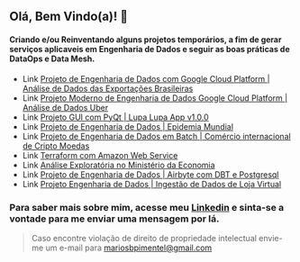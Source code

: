 ## Olá, Bem Vindo(a)! 👋

#### Criando e/ou Reinventando alguns projetos temporários, a fim de gerar serviços aplicaveis em Engenharia de Dados e seguir as boas práticas de DataOps e Data Mesh.

- Link <a href="https://github.com/MarioBarcelos/proj-eng-dados-comerciobr.git">Projeto de Engenharia de Dados com Google Cloud Platform | Análise de Dados das Exportações Brasileiras</a>
- Link <a href="https://github.com/MarioBarcelos/projeto-eng-dados-uber.git">Projeto Moderno de Engenharia de Dados Google Cloud Platform | Análise de Dados Uber</a>
- Link <a href="https://github.com/MarioBarcelos/LupaLupa_App.git">Projeto GUI com PyQt | Lupa Lupa App v1.0.0</a>
- Link <a href="https://github.com/MarioBarcelos/proj_epidemia_c19.git">Projeto de Engenharia de Dados | Epidemia Mundial</a>
- Link <a href="https://github.com/MarioBarcelos/proj-eng-dados-cripto.git">Projeto de Engenharia de Dados em Batch | Comércio internacional de Cripto Moedas</a>
- Link <a href="https://github.com/MarioBarcelos/job_terraform_aws.git">Terraform com Amazon Web Service</a>
- Link <a href="https://github.com/MarioBarcelos/analise-explo-comer-imp21.git">Análise Exploratória no Ministério da Economia</a>
- Link <a href="https://github.com/MarioBarcelos/job_airdbtpost.git">Projeto de Engenharia de Dados | Airbyte com DBT e Postgresql</a>
- Link <a href="https://github.com/MarioBarcelos/webscrap.git">Projeto Engenharia de Dados | Ingestão de Dados de Loja Virtual</a>

### Para saber mais sobre mim, acesse meu <a href="https://www.linkedin.com/in/mario-barcelos/">Linkedin</a> e sinta-se a vontade para me enviar uma mensagem por lá.

> Caso encontre violação de direito de propriedade intelectual envie-me um e-mail para mariosbpimentel@gmail.com
